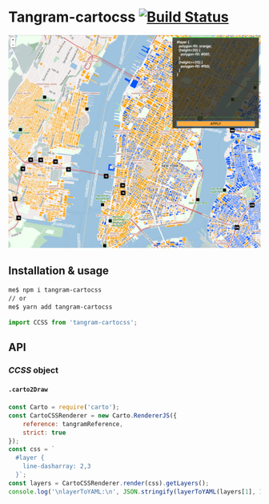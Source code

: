 # Tangram-cartocss [![Build Status](https://travis-ci.org/CartoDB/tangram-carto.svg?branch=master)](https://travis-ci.org/CartoDB/tangram-carto)

![Conditional Style](/demos/images/conditionals.png)
## Installation & usage

```bash
me$ npm i tangram-cartocss
// or
me$ yarn add tangram-cartocss
```

```javascript
import CCSS from 'tangram-cartocss';
```
## API

### *CCSS* object

#### `.carto2Draw`

```javascript
const Carto = require('carto');
const CartoCSSRenderer = new Carto.RendererJS({
    reference: tangramReference,
    strict: true
});
const css = `
  #layer {
    line-dasharray: 2,3
  }`;
const layers = CartoCSSRenderer.render(css).getLayers();
console.log('\nlayerToYAML:\n', JSON.stringify(layerToYAML(layers[1], 1), null, 4));
```

